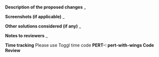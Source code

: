 **Description of the proposed changes**
_

**Screenshots (if applicable)**
_

**Other solutions considered (if any)**
_

**Notes to reviewers**
_

**Time tracking**
Please use Toggl time code **PERT-<ID>: pert-with-wings Code Review**
